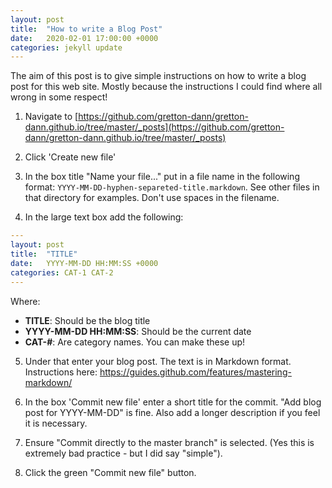 ```yaml
---
layout: post
title:  "How to write a Blog Post"
date:   2020-02-01 17:00:00 +0000
categories: jekyll update
---
```


The aim of this post is to give simple instructions on how to write a blog
post for this web site.  Mostly because the instructions I could find where
all wrong in some respect!

1. Navigate to
   [https://github.com/gretton-dann/gretton-dann.github.io/tree/master/_posts](https://github.com/gretton-dann/gretton-dann.github.io/tree/master/_posts)

2. Click 'Create new file'

3. In the box title "Name your file..." put in a file name in the following
   format:  `YYYY-MM-DD-hyphen-separeted-title.markdown`.  See other files in
   that directory for examples.  Don't use spaces in the filename.

4. In the large text box add the following:

```yaml
---
layout: post
title:  "TITLE"
date:   YYYY-MM-DD HH:MM:SS +0000
categories: CAT-1 CAT-2
---
```

Where:

 * **TITLE**: Should be the blog title
 * **YYYY-MM-DD HH:MM:SS**: Should be the current date
 * **CAT-#**: Are category names.  You can make these up!

5. Under that enter your blog post.  The text is in Markdown format.
   Instructions here: https://guides.github.com/features/mastering-markdown/

6. In the box 'Commit new file' enter a short title for the commit.  "Add blog
   post for YYYY-MM-DD" is fine.  Also add a longer description if you feel it
   is necessary.

7. Ensure "Commit directly to the master branch" is selected.
   (Yes this is extremely bad practice - but I did say "simple").

8. Click the green "Commit new file" button.

